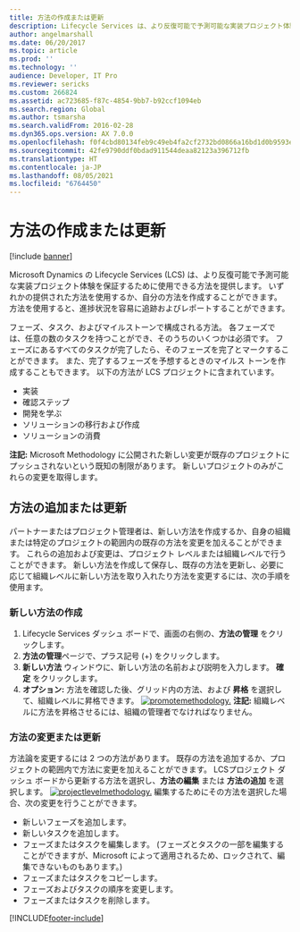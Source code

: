 ```yaml
---
title: 方法の作成または更新
description: Lifecycle Services は、より反復可能で予測可能な実装プロジェクト体験を保証するために使用できる方法を提供します。
author: angelmarshall
ms.date: 06/20/2017
ms.topic: article
ms.prod: ''
ms.technology: ''
audience: Developer, IT Pro
ms.reviewer: sericks
ms.custom: 266824
ms.assetid: ac723685-f87c-4854-9bb7-b92ccf1094eb
ms.search.region: Global
ms.author: tsmarsha
ms.search.validFrom: 2016-02-28
ms.dyn365.ops.version: AX 7.0.0
ms.openlocfilehash: f0f4cbd80134feb9c49eb4fa2cf2732bd0866a16bd1d0b9593e4df4d25c7637f
ms.sourcegitcommit: 42fe9790ddf0bdad911544deaa82123a396712fb
ms.translationtype: HT
ms.contentlocale: ja-JP
ms.lasthandoff: 08/05/2021
ms.locfileid: "6764450"
---
```

# <a name="create-or-update-methodologies"></a>方法の作成または更新

[!include [banner](../includes/banner.md)]

Microsoft Dynamics の Lifecycle Services (LCS) は、より反復可能で予測可能な実装プロジェクト体験を保証するために使用できる方法を提供します。 いずれかの提供された方法を使用するか、自分の方法を作成することができます。 方法を使用すると、進捗状況を容易に追跡およびレポートすることができます。

フェーズ、タスク、およびマイルストーンで構成される方法。 各フェーズでは、任意の数のタスクを持つことができ、そのうちのいくつかは必須です。 フェーズにあるすべてのタスクが完了したら、そのフェーズを完了とマークすることができます。 また、完了するフェーズを予想するときのマイルス トーンを作成することもできます。 以下の方法が LCS プロジェクトに含まれています。

-   実装
-   確認ステップ
-   開発を学ぶ
-   ソリューションの移行および作成
-   ソリューションの消費

**注記:** Microsoft Methodology に公開された新しい変更が既存のプロジェクトにプッシュされないという既知の制限があります。 新しいプロジェクトのみがこれらの変更を取得します。

## <a name="add-or-update-methodologies"></a>方法の追加または更新

パートナーまたはプロジェクト管理者は、新しい方法を作成するか、自身の組織または特定のプロジェクトの範囲内の既存の方法を変更を加えることができます。 これらの追加および変更は、プロジェクト レベルまたは組織レベルで行うことができます。 新しい方法を作成して保存し、既存の方法を更新し、必要に応じて組織レベルに新しい方法を取り入れたり方法を変更するには、次の手順を使用ます。

### <a name="create-a-new-methodology"></a>新しい方法の作成
1.  Lifecycle Services ダッシュ ボードで、画面の右側の、**方法の管理** をクリックします。
2.  **方法の管理**ページで、プラス記号 (+) をクリックします。
3.  **新しい方法** ウィンドウに、新しい方法の名前および説明を入力します。 **確定** をクリックします。
4.  **オプション:** 方法を確認した後、グリッド内の方法、および **昇格** を選択して、組織レベルに昇格できます。 [![promotemethodology.](./media/promotemethodology-1024x506.jpg)](./media/promotemethodology.jpg) **注記:** 組織レベルに方法を昇格させるには、組織の管理者でなければなりません。

### <a name="change-or-update-a-methodology"></a>方法の変更または更新
方法論を変更するには 2 つの方法があります。 既存の方法を追加するか、プロジェクトの範囲内で方法に変更を加えることができます。 LCSプロジェクト ダッシュ ボードから更新する方法を選択し、**方法の編集** または **方法の追加** を選択します。 [![projectlevelmethodology.](./media/projectlevelmethodology-1024x494.jpg)](./media/projectlevelmethodology.jpg) 編集するためにその方法を選択した場合、次の変更を行うことができます。

-   新しいフェーズを追加します。
-   新しいタスクを追加します。
-   フェーズまたはタスクを編集します。 (フェーズとタスクの一部を編集することができますが、Microsoft によって適用されるため、ロックされて、編集できないものもあります。)
-   フェーズまたはタスクをコピーします。
-   フェーズおよびタスクの順序を変更します。
-   フェーズまたはタスクを削除します。






[!INCLUDE[footer-include](../../../includes/footer-banner.md)]
